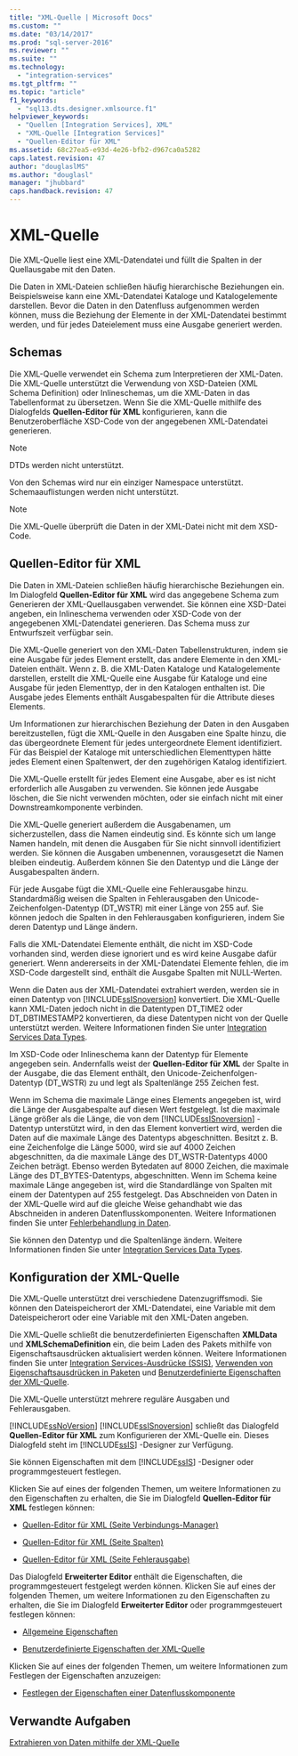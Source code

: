 ```yaml
---
title: "XML-Quelle | Microsoft Docs"
ms.custom: ""
ms.date: "03/14/2017"
ms.prod: "sql-server-2016"
ms.reviewer: ""
ms.suite: ""
ms.technology: 
  - "integration-services"
ms.tgt_pltfrm: ""
ms.topic: "article"
f1_keywords: 
  - "sql13.dts.designer.xmlsource.f1"
helpviewer_keywords: 
  - "Quellen [Integration Services], XML"
  - "XML-Quelle [Integration Services]"
  - "Quellen-Editor für XML"
ms.assetid: 68c27ea5-e93d-4e26-bfb2-d967ca0a5282
caps.latest.revision: 47
author: "douglaslMS"
ms.author: "douglasl"
manager: "jhubbard"
caps.handback.revision: 47
---
```

# XML-Quelle
  Die XML-Quelle liest eine XML-Datendatei und füllt die Spalten in der Quellausgabe mit den Daten.  
  
 Die Daten in XML-Dateien schließen häufig hierarchische Beziehungen ein. Beispielsweise kann eine XML-Datendatei Kataloge und Katalogelemente darstellen. Bevor die Daten in den Datenfluss aufgenommen werden können, muss die Beziehung der Elemente in der XML-Datendatei bestimmt werden, und für jedes Dateielement muss eine Ausgabe generiert werden.  
  
## <a name="schemas"></a>Schemas  
 Die XML-Quelle verwendet ein Schema zum Interpretieren der XML-Daten. Die XML-Quelle unterstützt die Verwendung von XSD-Dateien (XML Schema Definition) oder Inlineschemas, um die XML-Daten in das Tabellenformat zu übersetzen. Wenn Sie die XML-Quelle mithilfe des Dialogfelds **Quellen-Editor für XML** konfigurieren, kann die Benutzeroberfläche XSD-Code von der angegebenen XML-Datendatei generieren.  
  
> [!NOTE]  
>  DTDs werden nicht unterstützt.  
  
 Von den Schemas wird nur ein einziger Namespace unterstützt. Schemaauflistungen werden nicht unterstützt.  
  
> [!NOTE]  
>  Die XML-Quelle überprüft die Daten in der XML-Datei nicht mit dem XSD-Code.  
  
## <a name="xml-source-editor"></a>Quellen-Editor für XML  
 Die Daten in XML-Dateien schließen häufig hierarchische Beziehungen ein. Im Dialogfeld **Quellen-Editor für XML** wird das angegebene Schema zum Generieren der XML-Quellausgaben verwendet. Sie können eine XSD-Datei angeben, ein Inlineschema verwenden oder XSD-Code von der angegebenen XML-Datendatei generieren. Das Schema muss zur Entwurfszeit verfügbar sein.  
  
 Die XML-Quelle generiert von den XML-Daten Tabellenstrukturen, indem sie eine Ausgabe für jedes Element erstellt, das andere Elemente in den XML-Dateien enthält. Wenn z. B. die XML-Daten Kataloge und Katalogelemente darstellen, erstellt die XML-Quelle eine Ausgabe für Kataloge und eine Ausgabe für jeden Elementtyp, der in den Katalogen enthalten ist. Die Ausgabe jedes Elements enthält Ausgabespalten für die Attribute dieses Elements.  
  
 Um Informationen zur hierarchischen Beziehung der Daten in den Ausgaben bereitzustellen, fügt die XML-Quelle in den Ausgaben eine Spalte hinzu, die das übergeordnete Element für jedes untergeordnete Element identifiziert. Für das Beispiel der Kataloge mit unterschiedlichen Elementtypen hätte jedes Element einen Spaltenwert, der den zugehörigen Katalog identifiziert.  
  
 Die XML-Quelle erstellt für jedes Element eine Ausgabe, aber es ist nicht erforderlich alle Ausgaben zu verwenden. Sie können jede Ausgabe löschen, die Sie nicht verwenden möchten, oder sie einfach nicht mit einer Downstreamkomponente verbinden.  
  
 Die XML-Quelle generiert außerdem die Ausgabenamen, um sicherzustellen, dass die Namen eindeutig sind. Es könnte sich um lange Namen handeln, mit denen die Ausgaben für Sie nicht sinnvoll identifiziert werden. Sie können die Ausgaben umbenennen, vorausgesetzt die Namen bleiben eindeutig. Außerdem können Sie den Datentyp und die Länge der Ausgabespalten ändern.  
  
 Für jede Ausgabe fügt die XML-Quelle eine Fehlerausgabe hinzu. Standardmäßig weisen die Spalten in Fehlerausgaben den Unicode-Zeichenfolgen-Datentyp (DT_WSTR) mit einer Länge von 255 auf. Sie können jedoch die Spalten in den Fehlerausgaben konfigurieren, indem Sie deren Datentyp und Länge ändern.  
  
 Falls die XML-Datendatei Elemente enthält, die nicht im XSD-Code vorhanden sind, werden diese ignoriert und es wird keine Ausgabe dafür generiert. Wenn andererseits in der XML-Datendatei Elemente fehlen, die im XSD-Code dargestellt sind, enthält die Ausgabe Spalten mit NULL-Werten.  
  
 Wenn die Daten aus der XML-Datendatei extrahiert werden, werden sie in einen Datentyp von [!INCLUDE[ssISnoversion](../../includes/ssisnoversion-md.md)] konvertiert. Die XML-Quelle kann XML-Daten jedoch nicht in die Datentypen DT_TIME2 oder DT_DBTIMESTAMP2 konvertieren, da diese Datentypen nicht von der Quelle unterstützt werden. Weitere Informationen finden Sie unter [Integration Services Data Types](../../integration-services/data-flow/integration-services-data-types.md).  
  
 Im XSD-Code oder Inlineschema kann der Datentyp für Elemente angegeben sein. Andernfalls weist der **Quellen-Editor für XML** der Spalte in der Ausgabe, die das Element enthält, den Unicode-Zeichenfolgen-Datentyp (DT_WSTR) zu und legt als Spaltenlänge 255 Zeichen fest.  
  
 Wenn im Schema die maximale Länge eines Elements angegeben ist, wird die Länge der Ausgabespalte auf diesen Wert festgelegt. Ist die maximale Länge größer als die Länge, die von dem [!INCLUDE[ssISnoversion](../../includes/ssisnoversion-md.md)] -Datentyp unterstützt wird, in den das Element konvertiert wird, werden die Daten auf die maximale Länge des Datentyps abgeschnitten. Besitzt z. B. eine Zeichenfolge die Länge 5000, wird sie auf 4000 Zeichen abgeschnitten, da die maximale Länge des DT_WSTR-Datentyps 4000 Zeichen beträgt. Ebenso werden Bytedaten auf 8000 Zeichen, die maximale Länge des DT_BYTES-Datentyps, abgeschnitten. Wenn im Schema keine maximale Länge angegeben ist, wird die Standardlänge von Spalten mit einem der Datentypen auf 255 festgelegt. Das Abschneiden von Daten in der XML-Quelle wird auf die gleiche Weise gehandhabt wie das Abschneiden in anderen Datenflusskomponenten. Weitere Informationen finden Sie unter [Fehlerbehandlung in Daten](../../integration-services/data-flow/error-handling-in-data.md).  
  
 Sie können den Datentyp und die Spaltenlänge ändern. Weitere Informationen finden Sie unter [Integration Services Data Types](../../integration-services/data-flow/integration-services-data-types.md).  
  
## <a name="configuration-of-the-xml-source"></a>Konfiguration der XML-Quelle  
 Die XML-Quelle unterstützt drei verschiedene Datenzugriffsmodi. Sie können den Dateispeicherort der XML-Datendatei, eine Variable mit dem Dateispeicherort oder eine Variable mit den XML-Daten angeben.  
  
 Die XML-Quelle schließt die benutzerdefinierten Eigenschaften **XMLData** und **XMLSchemaDefinition** ein, die beim Laden des Pakets mithilfe von Eigenschaftsausdrücken aktualisiert werden können. Weitere Informationen finden Sie unter [Integration Services-Ausdrücke &#40;SSIS&#41;](../../integration-services/expressions/integration-services-ssis-expressions.md), [Verwenden von Eigenschaftsausdrücken in Paketen](../../integration-services/expressions/use-property-expressions-in-packages.md) und [Benutzerdefinierte Eigenschaften der XML-Quelle](../../integration-services/data-flow/xml-source-custom-properties.md).  
  
 Die XML-Quelle unterstützt mehrere reguläre Ausgaben und Fehlerausgaben.  
  
 [!INCLUDE[ssNoVersion](../../includes/ssnoversion-md.md)] [!INCLUDE[ssISnoversion](../../includes/ssisnoversion-md.md)] schließt das Dialogfeld **Quellen-Editor für XML** zum Konfigurieren der XML-Quelle ein. Dieses Dialogfeld steht im [!INCLUDE[ssIS](../../includes/ssis-md.md)] -Designer zur Verfügung.  
  
 Sie können Eigenschaften mit dem [!INCLUDE[ssIS](../../includes/ssis-md.md)] -Designer oder programmgesteuert festlegen.  
  
 Klicken Sie auf eines der folgenden Themen, um weitere Informationen zu den Eigenschaften zu erhalten, die Sie im Dialogfeld **Quellen-Editor für XML** festlegen können:  
  
-   [Quellen-Editor für XML &#40;Seite Verbindungs-Manager&#41;](../../integration-services/data-flow/xml-source-editor-connection-manager-page.md)  
  
-   [Quellen-Editor für XML &#40;Seite Spalten&#41;](../../integration-services/data-flow/xml-source-editor-columns-page.md)  
  
-   [Quellen-Editor für XML &#40;Seite Fehlerausgabe&#41;](../../integration-services/data-flow/xml-source-editor-error-output-page.md)  
  
 Das Dialogfeld **Erweiterter Editor** enthält die Eigenschaften, die programmgesteuert festgelegt werden können. Klicken Sie auf eines der folgenden Themen, um weitere Informationen zu den Eigenschaften zu erhalten, die Sie im Dialogfeld **Erweiterter Editor** oder programmgesteuert festlegen können:  
  
-   [Allgemeine Eigenschaften](../Topic/Common%20Properties.md)  
  
-   [Benutzerdefinierte Eigenschaften der XML-Quelle](../../integration-services/data-flow/xml-source-custom-properties.md)  
  
 Klicken Sie auf eines der folgenden Themen, um weitere Informationen zum Festlegen der Eigenschaften anzuzeigen:  
  
-   [Festlegen der Eigenschaften einer Datenflusskomponente](../../integration-services/data-flow/set-the-properties-of-a-data-flow-component.md)  
  
## <a name="related-tasks"></a>Verwandte Aufgaben  
 [Extrahieren von Daten mithilfe der XML-Quelle](../../integration-services/data-flow/extract-data-by-using-the-xml-source.md)  
